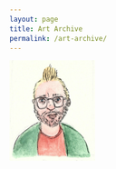 ```yaml
---
layout: page
title: Art Archive
permalink: /art-archive/
---
```


<img style="width:30%" src="/drawings/lefteri.png" alt="">
